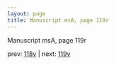 ```yaml
---
layout: page
title: Manuscript msA, page 119r
---
```


Manuscript msA, page 119r

prev:  [118v](../118v) | next:  [119v](../119v)